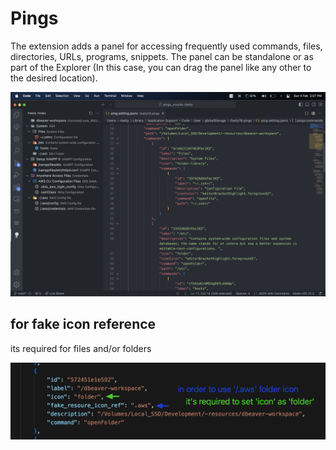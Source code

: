 # Pings

The extension adds a panel for accessing frequently used commands, files, directories, URLs, programs, snippets. The panel can be standalone or as part of the Explorer (In this case, you can drag the panel like any other to the desired location).

![alt text](preview/image_sample_1.png)

## for fake icon reference

its required for files and/or folders

![alt text](preview/example_1.png)
